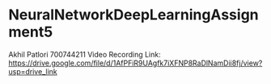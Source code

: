 # NeuralNetworkDeepLearningAssignment5
Akhil Patlori
700744211
Video Recording Link: https://drive.google.com/file/d/1AfPFiR9UAgfk7iXFNP8RaDlNamDii8fj/view?usp=drive_link
